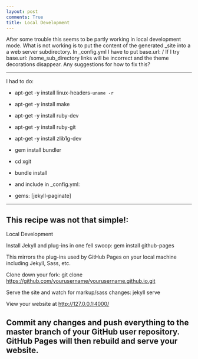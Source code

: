```yaml
---
layout: post
comments: True
title: Local Development
---
```

After some trouble this seems to be partly working in local development mode.
What is not working is to put the content of the generated _site into a
a web server subdirectory. 
In _config.yml I have to put base.url: /
If I try base.url: /some_sub_directory links will be incorrect and the
theme decorations disappear.
Any suggestions for how to fix this?

---------------------------------------------------------------------------
I had to do:
* apt-get -y  install linux-headers-`uname -r`
* apt-get -y install make
* apt-get -y install ruby-dev
* apt-get -y install ruby-git
* apt-get -y install zlib1g-dev

* gem install bundler
* cd xgit
* bundle install
* and include in  _config.yml:
*  gems: [jekyll-paginate]

---------------------------------------------------------------------------
This recipe was not that simple!:
--------------------------------
Local Development

Install Jekyll and plug-ins in one fell swoop:
  gem install github-pages

This mirrors the plug-ins used by GitHub Pages
on your local machine including Jekyll, Sass, etc.

Clone down your fork:
  git clone https://github.com/yourusername/yourusername.github.io.git

Serve the site and watch for markup/sass changes:
  jekyll serve

View your website at http://127.0.0.1:4000/

Commit any changes and push everything to the master branch of your
GitHub user repository.
GitHub Pages will then rebuild and serve your website.
---------------------------------------------------------------------------







